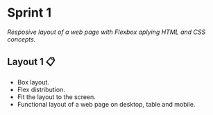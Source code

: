 # Sprint 1
 _Resposive layout of a web page with Flexbox aplying HTML and CSS concepts._

## Layout 1 📋
- Box layout.
- Flex distribution.
- Fit the layout to the screen.
- Functional layout of a web page on desktop, table and mobile.
 
